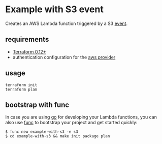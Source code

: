 # Example with S3 event

Creates an AWS Lambda function triggered by a S3 [event](https://docs.aws.amazon.com/lambda/latest/dg/with-s3.html).

## requirements

- [Terraform 0.12+](https://www.terraform.io/)
- authentication configuration for the [aws provider](https://www.terraform.io/docs/providers/aws/)

## usage

```
terraform init
terraform plan
```

## bootstrap with func

In case you are using [go](https://golang.org/) for developing your Lambda functions, you can also use [func](https://github.com/moritzzimmer/func) to bootstrap your project and get started quickly:

```
$ func new example-with-s3 -e s3
$ cd example-with-s3 && make init package plan
```
